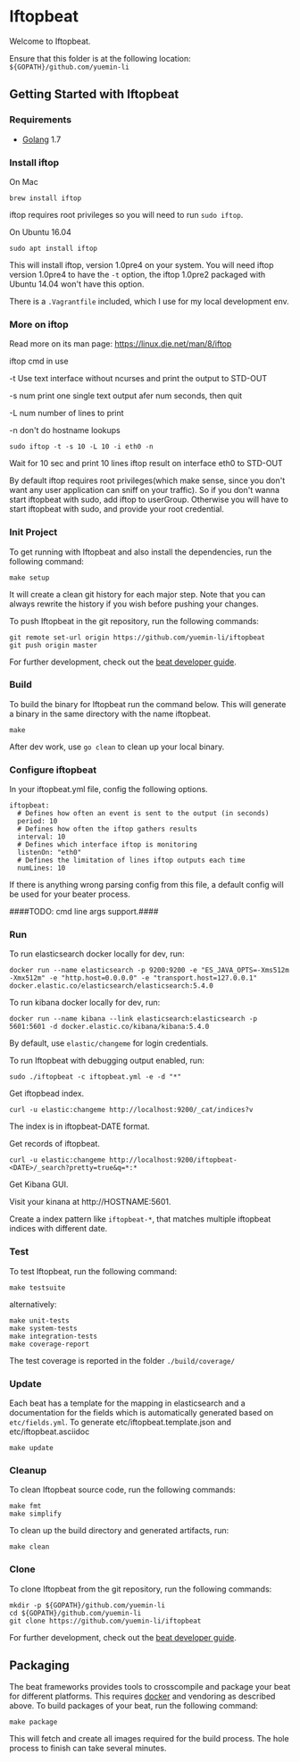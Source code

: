 # Iftopbeat

Welcome to Iftopbeat.

Ensure that this folder is at the following location:
`${GOPATH}/github.com/yuemin-li`

## Getting Started with Iftopbeat

### Requirements

* [Golang](https://golang.org/dl/) 1.7

### Install iftop
On Mac
```
brew install iftop
```
iftop requires root privileges so you will need to run `sudo iftop`.

On Ubuntu 16.04
```
sudo apt install iftop
```
This will install iftop, version 1.0pre4 on your system.
You will need iftop version 1.0pre4 to have the `-t` option, the iftop 1.0pre2 packaged with Ubuntu 14.04 won't have this option.

There is a `.Vagrantfile` included, which I use for my local development env.

### More on iftop
Read more on its man page: https://linux.die.net/man/8/iftop

iftop cmd in use

-t          Use  text interface without ncurses and print the output to STD-OUT

-s num      print one single text output afer num seconds, then quit

-L num      number of lines to print

-n          don't do hostname lookups


`sudo iftop -t -s 10 -L 10 -i eth0 -n`

Wait for 10 sec and print 10 lines iftop result on interface eth0 to STD-OUT


By default iftop requires root privileges(which make sense, since you don't want any user application can sniff on your traffic).
So if you don't wanna start iftopbeat with sudo, add iftop to userGroup. Otherwise you will have to start iftopbeat with sudo, and provide your root credential. 


### Init Project
To get running with Iftopbeat and also install the dependencies, run the following command:

```
make setup
```

It will create a clean git history for each major step. Note that you can always rewrite the history if you wish before pushing your changes.

To push Iftopbeat in the git repository, run the following commands:

```
git remote set-url origin https://github.com/yuemin-li/iftopbeat
git push origin master
```

For further development, check out the [beat developer guide](https://www.elastic.co/guide/en/beats/libbeat/current/new-beat.html).

### Build

To build the binary for Iftopbeat run the command below. This will generate a binary
in the same directory with the name iftopbeat.

```
make
```

After dev work, use `go clean` to clean up your local binary.

### Configure iftopbeat
In your iftopbeat.yml file, config the following options.
```
iftopbeat:
  # Defines how often an event is sent to the output (in seconds)
  period: 10
  # Defines how often the iftop gathers results
  interval: 10
  # Defines which interface iftop is monitoring
  listenOn: "eth0"
  # Defines the limitation of lines iftop outputs each time
  numLines: 10
```
If there is anything wrong parsing config from this file, a default config will be used for your beater process.

####TODO: cmd line args support.####


### Run
To run elasticsearch docker locally for dev, run:
```
docker run --name elasticsearch -p 9200:9200 -e "ES_JAVA_OPTS=-Xms512m -Xmx512m" -e "http.host=0.0.0.0" -e "transport.host=127.0.0.1" docker.elastic.co/elasticsearch/elasticsearch:5.4.0
```

To run kibana docker locally for dev, run:
```
docker run --name kibana --link elasticsearch:elasticsearch -p 5601:5601 -d docker.elastic.co/kibana/kibana:5.4.0
```

By default, use `elastic/changeme` for login credentials.

To run Iftopbeat with debugging output enabled, run:

```
sudo ./iftopbeat -c iftopbeat.yml -e -d "*"
```

Get iftopbead index.
```
curl -u elastic:changeme http://localhost:9200/_cat/indices?v
```

The index is in iftopbeat-DATE format. 

Get records of iftopbeat.
```
curl -u elastic:changeme http://localhost:9200/iftopbeat-<DATE>/_search?pretty=true&q=*:*
```

Get Kibana GUI.

Visit your kinana at http://HOSTNAME:5601.

Create a index pattern like `iftopbeat-*`, that matches multiple iftopbeat indices with different date.

### Test

To test Iftopbeat, run the following command:

```
make testsuite
```

alternatively:
```
make unit-tests
make system-tests
make integration-tests
make coverage-report
```

The test coverage is reported in the folder `./build/coverage/`

### Update

Each beat has a template for the mapping in elasticsearch and a documentation for the fields
which is automatically generated based on `etc/fields.yml`.
To generate etc/iftopbeat.template.json and etc/iftopbeat.asciidoc

```
make update
```


### Cleanup

To clean  Iftopbeat source code, run the following commands:

```
make fmt
make simplify
```

To clean up the build directory and generated artifacts, run:

```
make clean
```


### Clone

To clone Iftopbeat from the git repository, run the following commands:

```
mkdir -p ${GOPATH}/github.com/yuemin-li
cd ${GOPATH}/github.com/yuemin-li
git clone https://github.com/yuemin-li/iftopbeat
```


For further development, check out the [beat developer guide](https://www.elastic.co/guide/en/beats/libbeat/current/new-beat.html).


## Packaging

The beat frameworks provides tools to crosscompile and package your beat for different platforms. This requires [docker](https://www.docker.com/) and vendoring as described above. To build packages of your beat, run the following command:

```
make package
```

This will fetch and create all images required for the build process. The hole process to finish can take several minutes.
